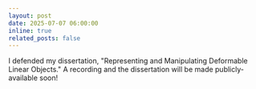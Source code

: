 ```yaml
---
layout: post
date: 2025-07-07 06:00:00
inline: true
related_posts: false
---
```


I defended my dissertation, "Representing and Manipulating Deformable Linear Objects." A recording and the dissertation will be made publicly-available soon!